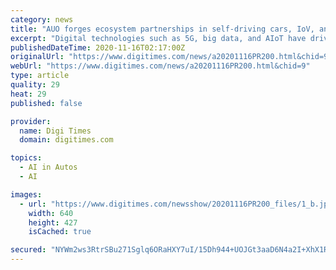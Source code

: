 ```yaml
---
category: news
title: "AUO forges ecosystem partnerships in self-driving cars, IoV, and smart rail transportation"
excerpt: "Digital technologies such as 5G, big data, and AIoT have driven the continuous update of displays and smart applications with reach extending to many vertical markets, one of which is the key market of transportation."
publishedDateTime: 2020-11-16T02:17:00Z
originalUrl: "https://www.digitimes.com/news/a20201116PR200.html&chid=9"
webUrl: "https://www.digitimes.com/news/a20201116PR200.html&chid=9"
type: article
quality: 29
heat: 29
published: false

provider:
  name: Digi Times
  domain: digitimes.com

topics:
  - AI in Autos
  - AI

images:
  - url: "https://www.digitimes.com/newsshow/20201116PR200_files/1_b.jpg"
    width: 640
    height: 427
    isCached: true

secured: "NYWm2ws3RtrSBu271Sglq6ORaHXY7uI/15Dh944+UOJGt3aaD6N4a2I+XhX1RTouDOEh3fsK3ucCMNiAfL5A8EFIAgAg6z+18aOzpu3+DBdOqJWIA7MaAfz9U3BozSCwIBDZS75aZmjYNqc7oWnbl876UjZqcGXBakjSTDcJGIPwm8Y1KcQhlkiCDWEqrc7seVgC31qnqDA8JG7+XLFOKmV+Kk5ydgn2AKdjddpmoy5iB6Kp99IeOnk/yB92SqNvky3fVI07LyxEL6QX88sj+kPj8bSnTo0YbYa0pDGwP4sPfrYIT0BFt+A1Yc3QSaDNDOyWXi49YcutJZbgMm8vox8/BLjJZRTKWMeO6UnvnrA=;cE9onq6EJ8dCK4T53Z9Wbw=="
---
```


